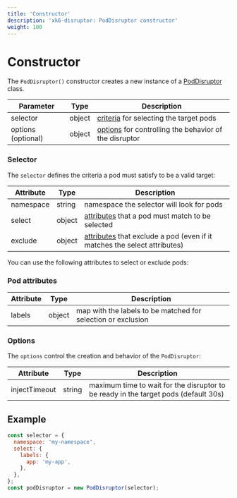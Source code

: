 ```yaml
---
title: 'Constructor'
description: 'xk6-disruptor: PodDisruptor constructor'
weight: 100
---
```


# Constructor

The `PodDisruptor()` constructor creates a new instance of a [PodDisruptor](https://grafana.com/docs/k6/<K6_VERSION>/javascript-api/xk6-disruptor/poddisruptor) class.

| Parameter          | Type   | Description                                                       |
| ------------------ | ------ | ----------------------------------------------------------------- |
| selector           | object | [criteria](#selector) for selecting the target pods               |
| options (optional) | object | [options](#options) for controlling the behavior of the disruptor |

### Selector

The `selector` defines the criteria a pod must satisfy to be a valid target:

| Attribute | Type   | Description                                                                                 |
| --------- | ------ | ------------------------------------------------------------------------------------------- |
| namespace | string | namespace the selector will look for pods                                                   |
| select    | object | [attributes](#pod-attributes) that a pod must match to be selected                          |
| exclude   | object | [attributes](#pod-attributes) that exclude a pod (even if it matches the select attributes) |

You can use the following attributes to select or exclude pods:

### Pod attributes

| Attribute | Type   | Description                                                  |
| --------- | ------ | ------------------------------------------------------------ |
| labels    | object | map with the labels to be matched for selection or exclusion |

### Options

The `options` control the creation and behavior of the `PodDisruptor`:

| Attribute     | Type   | Description                                                                         |
| ------------- | ------ | ----------------------------------------------------------------------------------- |
| injectTimeout | string | maximum time to wait for the disruptor to be ready in the target pods (default 30s) |

## Example

<!-- eslint-skip -->

```javascript
const selector = {
  namespace: 'my-namespace',
  select: {
    labels: {
      app: 'my-app',
    },
  },
};
const podDisruptor = new PodDisruptor(selector);
```

